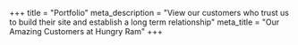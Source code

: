 +++
title = "Portfolio"
meta_description = "View our customers who trust us to build their site and establish a long term relationship"
meta_title = "Our Amazing Customers at Hungry Ram"
+++